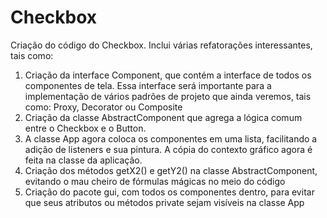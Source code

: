 # Checkbox

Criação do código do Checkbox. Inclui várias refatorações interessantes, tais como:

1. Criação da interface Component, que contém a interface de todos os componentes de tela. Essa interface será importante para a implementação de vários padrões de projeto que ainda veremos, tais como: Proxy, Decorator ou Composite
1. Criação da classe AbstractComponent que agrega a lógica comum entre o Checkbox e o Button.
1. A classe App agora coloca os componentes em uma lista, facilitando a adição de listeners e sua pintura. A cópia do contexto gráfico agora é feita na classe da aplicação.
1. Criação dos métodos getX2() e getY2() na classe AbstractComponent, evitando o mau cheiro de fórmulas mágicas no meio do código
1. Criação do pacote gui, com todos os componentes dentro, para evitar que seus atributos ou métodos private sejam visíveis na classe App

